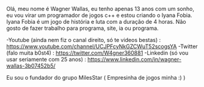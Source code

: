 Olá, meu nome é Wagner Wallas, eu tenho apenas 13 anos com um sonho, eu vou virar um programador de jogos c++ e estou criando o Iyana Fobia. Iyana Fobia é um jogo de história e luta com a duração de 4 horas.
Não gosto de fazer trabalho para programa, site, ia ou programa.

  -Youtube (ainda nem fiz o canal direito, só te videos bestas) : https://www.youtube.com/channel/UCJPFcyNkGZCWuT52scogsYA
  -Twitter (falo muita b0st4) : https://twitter.com/W4gner360881
  -Linkedin (só vou usar seriamente com 25 anos) : https://www.linkedin.com/in/wagner-wallas-3b07452b5/

Eu sou o fundador do grupo MilesStar ( Empresinha de jogos minha :) )
